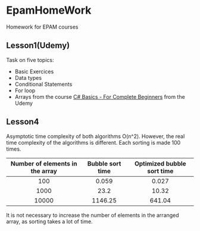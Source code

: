 # EpamHomeWork
Homework for EPAM courses

## Lesson1(Udemy)
Task on five topics:
- Basic Exercices
- Data types
- Conditional Statements
- For loop
- Arrays
from the course [C# Basics - For Complete Beginners](https://www.udemy.com/c-sharp-basics-for-complete-newbies/) from the Udemy

## Lesson4
Asymptotic time complexity of both algorithms O(n^2). However, the real time complexity of the algorithms is different. Each sorting is made 100 times.

|Number of elements in the array|Bubble sort time|Optimized bubble sort time|
|:---:|:---:|:---:|
|100|0.059|0.027|
|1000|23.2|10.32|
|10000|1146.25|641.04|

It is not necessary to increase the number of elements in the arranged array, as sorting takes a lot of time.